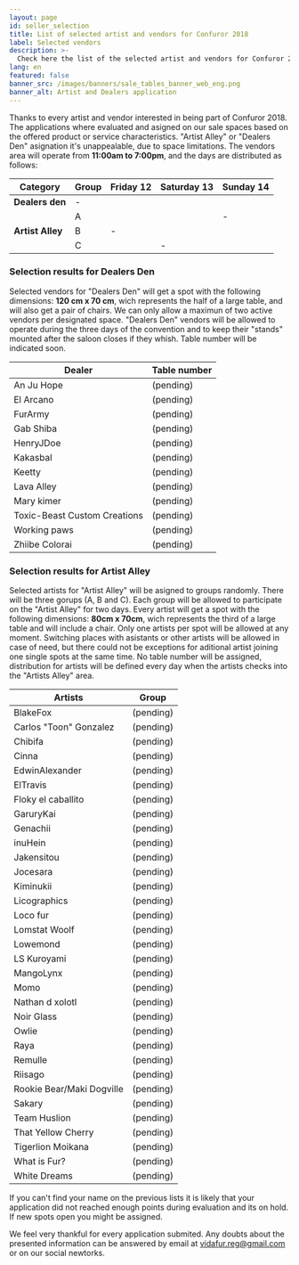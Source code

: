 ```yaml
---
layout: page
id: seller_selection
title: List of selected artist and vendors for Confuror 2018
label: Selected vendors
description: >-
  Check here the list of the selected artist and vendors for Confuror 2018 Artist Alley and Dealers Den.
lang: en
featured: false
banner_src: /images/banners/sale_tables_banner_web_eng.png
banner_alt: Artist and Dealers application
---
```


Thanks to every artist and vendor interested in being part of Confuror 2018. The applications where evaluated and asigned on our sale spaces based on the offered product or service characteristics. "Artist Alley" or "Dealers Den" asignation it's unappealable, due to space limitations. The vendors area will operate from **11:00am to 7:00pm**, and the days are distributed as follows:

<div class="vendors-table__wrapper">
  <table class="vendors-table--schedule">
    <thead>
      <tr>
        <th>Category</th>
        <th>Group</th>
        <th>Friday 12</th>
        <th>Saturday 13</th>
        <th>Sunday 14</th>
      </tr>
    </thead>
    <tbody>
      <tr>
        <td><b>Dealers den</b></td>
        <td>-</td>
        <td><i class="fa fa-check" aria-hidden="true"></i></td>
        <td><i class="fa fa-check" aria-hidden="true"></i></td>
        <td><i class="fa fa-check" aria-hidden="true"></i></td>
      </tr>
      <tr>
        <td rowspan="3"><b>Artist Alley</b></td>
        <td>A</td>
        <td><i class="fa fa-check" aria-hidden="true"></i></td>
        <td><i class="fa fa-check" aria-hidden="true"></i></td>
        <td>-</td>
      </tr>
      <tr>
        <td>B</td>
        <td>-</td>
        <td><i class="fa fa-check" aria-hidden="true"></i></td>
        <td><i class="fa fa-check" aria-hidden="true"></i></td>
      </tr>
      <tr>
        <td>C</td>
        <td><i class="fa fa-check" aria-hidden="true"></i></td>
        <td>-</td>
        <td><i class="fa fa-check" aria-hidden="true"></i></td>
      </tr>
    </tbody>
  </table>
</div>

### Selection results for Dealers Den

Selected vendors for "Dealers Den" will get a spot with the following dimensions: **120 cm x 70 cm**, wich represents the half of a large table, and will also get a pair of chairs. We can only allow a maximun of two active vendors per designated space. "Dealers Den" vendors will be allowed to operate during the three days of the convention and to keep their "stands" mounted after the saloon closes if they whish. Table number will be indicated soon.

<div class="vendors-table__wrapper">
  <table class="vendors-table--dealers-den">
    <thead>
      <tr>
        <th>Dealer</th>
        <th>Table number</th>
      </tr>
    </thead>
    <tbody>
      <tr>
        <td>An Ju Hope</td>
        <td>(pending)</td>
      </tr>
      <tr>
        <td>El Arcano</td>
        <td>(pending)</td>
      </tr>
      <tr>
        <td>FurArmy</td>
        <td>(pending)</td>
      </tr>
      <tr>
        <td>Gab Shiba</td>
        <td>(pending)</td>
      </tr>
      <tr>
        <td>HenryJDoe</td>
        <td>(pending)</td>
      </tr>
      <tr>
        <td>Kakasbal</td>
        <td>(pending)</td>
      </tr>
      <tr>
        <td>Keetty</td>
        <td>(pending)</td>
      </tr>
      <tr>
        <td>Lava Alley</td>
        <td>(pending)</td>
      </tr>
      <tr>
        <td>Mary kimer</td>
        <td>(pending)</td>
      </tr>
      <tr>
        <td>Toxic-Beast Custom Creations</td>
        <td>(pending)</td>
      </tr>
      <tr>
        <td>Working paws</td>
        <td>(pending)</td>
      </tr>
      <tr>
        <td>Zhiibe Colorai</td>
        <td>(pending)</td>
      </tr>
    </tbody>
  </table>
</div>

### Selection results for Artist Alley

Selected artists for "Artist Alley" will be asigned to groups randomly. There will be three gorups (A, B and C). Each group will be allowed to participate on the "Artist Alley" for two days. Every artist will get a spot with the following dimensions: **80cm x 70cm**, wich represents the third of a large table and will include a chair. Only one artists per spot will be allowed at any moment. Switching places with asistants or other artists will be allowed in case of need, but there could not be exceptions for aditional artist joining one single spots at the same time. No table number will be assigned, distribution for artists will be defined every day when the artists checks into the "Artists Alley" area.

<div class="vendors-table__wrapper">
  <table class="vendors-table--artist-alley">
    <thead>
      <tr>
        <th>Artists</th>
        <th>Group</th>
      </tr>
    </thead>
    <tbody>
      <tr>
        <td>BlakeFox</td>
        <td>(pending)</td>
      </tr>
      <tr>
        <td>Carlos "Toon" Gonzalez</td>
        <td>(pending)</td>
      </tr>
      <tr>
        <td>Chibifa</td>
        <td>(pending)</td>
      </tr>
      <tr>
        <td>Cinna</td>
        <td>(pending)</td>
      </tr>
      <tr>
        <td>EdwinAlexander</td>
        <td>(pending)</td>
      </tr>
      <tr>
        <td>ElTravis</td>
        <td>(pending)</td>
      </tr>
      <tr>
        <td>Floky el caballito</td>
        <td>(pending)</td>
      </tr>
      <tr>
        <td>GaruryKai</td>
        <td>(pending)</td>
      </tr>
      <tr>
        <td>Genachii</td>
        <td>(pending)</td>
      </tr>
      <tr>
        <td>inuHein</td>
        <td>(pending)</td>
      </tr>
      <tr>
        <td>Jakensitou</td>
        <td>(pending)</td>
      </tr>
      <tr>
        <td>Jocesara</td>
        <td>(pending)</td>
      </tr>
      <tr>
        <td>Kiminukii</td>
        <td>(pending)</td>
      </tr>
      <tr>
        <td>Licographics</td>
        <td>(pending)</td>
      </tr>
      <tr>
        <td>Loco fur</td>
        <td>(pending)</td>
      </tr>
      <tr>
        <td>Lomstat Woolf</td>
        <td>(pending)</td>
      </tr>
      <tr>
        <td>Lowemond</td>
        <td>(pending)</td>
      </tr>
      <tr>
        <td>LS Kuroyami</td>
        <td>(pending)</td>
      </tr>
      <tr>
        <td>MangoLynx</td>
        <td>(pending)</td>
      </tr>
      <tr>
        <td>Momo</td>
        <td>(pending)</td>
      </tr>
      <tr>
        <td>Nathan d xolotl</td>
        <td>(pending)</td>
      </tr>
      <tr>
        <td>Noir Glass</td>
        <td>(pending)</td>
      </tr>
      <tr>
        <td>Owlie</td>
        <td>(pending)</td>
      </tr>
      <tr>
        <td>Raya</td>
        <td>(pending)</td>
      </tr>
      <tr>
        <td>Remulle</td>
        <td>(pending)</td>
      </tr>
      <tr>
        <td>Riisago</td>
        <td>(pending)</td>
      </tr>
      <tr>
        <td>Rookie Bear/Maki Dogville</td>
        <td>(pending)</td>
      </tr>
      <tr>
        <td>Sakary</td>
        <td>(pending)</td>
      </tr>
      <tr>
        <td>Team Huslion</td>
        <td>(pending)</td>
      </tr>
      <tr>
        <td>That Yellow Cherry</td>
        <td>(pending)</td>
      </tr>
      <tr>
        <td>Tigerlion Moikana</td>
        <td>(pending)</td>
      </tr>
      <tr>
        <td>What is Fur?</td>
        <td>(pending)</td>
      </tr>
      <tr>
        <td>White Dreams</td>
        <td>(pending)</td>
      </tr>
    </tbody>
  </table>
</div>


If you can't find your name on the previous lists it is likely that your application did not reached enough points during evaluation and its on hold. If new spots open you might be assigned.

We feel very thankful for every application submited. Any doubts about the presented information can be answered by email at [vidafur.reg@gmail.com](mailto:vidafur.reg@gmail.com) or on our social newtorks.